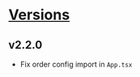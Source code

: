 # [Versions](https://github.com/Tracktor/eslint-config-react-tracktor/releases)

## v2.2.0
- Fix order config import in `App.tsx`
